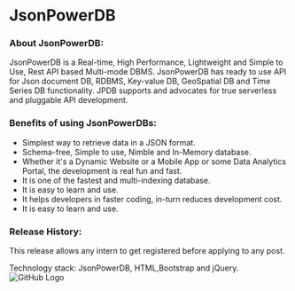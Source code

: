 # JsonPowerDB

### About JsonPowerDB: ###


 JsonPowerDB is a Real-time, High Performance, Lightweight and Simple to Use, Rest API based Multi-mode DBMS.
    JsonPowerDB has ready to use API for Json document DB, RDBMS, Key-value DB, GeoSpatial DB and Time Series DB functionality. JPDB supports and advocates for true serverless and pluggable API development.


### Benefits of using JsonPowerDBs: ###

  * Simplest way to retrieve data in a JSON format.
  * Schema-free, Simple to use, Nimble and In-Memory database.
  * Whether it's a Dynamic Website or a Mobile App or some Data Analytics Portal, the development is real fun and fast. 
  * It is one of the fastest and multi-indexing database.
  * It is easy to learn and use.
  * It helps developers in faster coding, in-turn reduces development cost.
  * It is easy to learn and use.

    
### Release History: ###

  This release allows any intern to get registered before applying to any post.
  
  Technology stack: JsonPowerDB, HTML,Bootstrap and jQuery.
![GitHub Logo](chrome://branding/content/about-logo.png)
